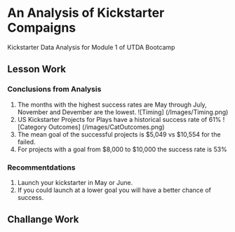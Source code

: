# An Analysis of Kickstarter Compaigns
Kickstarter Data Analysis for Module 1 of UTDA Bootcamp
## Lesson Work
### Conclusions from Analysis
1. The months with the highest success rates are May through July, November and Devember are the lowest.
![Timing] (/Images/Timing.png)
2. US Kickstarter Projects for Plays have a historical success rate of 61% 
![Category Outcomes] (/images/CatOutcomes.png)
3. The mean goal of the successful projects is $5,049 vs $10,554 for the failed.
4. For projects with a goal from $8,000 to $10,000 the success rate is 53% 

### Recommentdations
1. Launch your kickstarter in May or June.
2. If you could launch at a lower goal you will have a better chance of success.
## Challange Work

